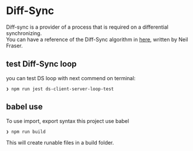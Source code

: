 # Diff-Sync 

Diff-sync is a provider of a process that is required on a differential synchronizing.  
You can have a reference of the Diff-Sync algorithm in [here](https://neil.fraser.name/writing/sync/), written by Neil Fraser.  
 
## test Diff-Sync loop 
 
you can test DS loop with next commend on terminal:
 
```
❯ npm run jest ds-client-server-loop-test
```
 
## babel use

To use import, export syntax this project use babel

```
❯ npm run build
```

This will create runable files in a build folder.

